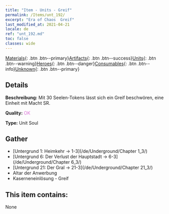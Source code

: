 ```yaml
---
title: "Item - Units - Greif"
permalink: /Items/unt_192/
excerpt: "Era of Chaos  Greif"
last_modified_at: 2021-04-21
locale: de
ref: "unt_192.md"
toc: false
classes: wide
---
```

 [Materials](/de/Items/){: .btn .btn--primary}[Artifacts](/de/Items/Artifacts/){: .btn .btn--success}[Units](/de/Items/Units/){: .btn .btn--warning}[Heroes](/de/Items/Heroes/){: .btn .btn--danger}[Consumables](/de/Items/Consumables/){: .btn .btn--info}[Unknown](/de/Items/Unknown/){: .btn .btn--primary}

## Details
 **Beschreibung:** Mit 30 Seelen-Tokens lässt sich ein Greif beschwören, eine Einheit mit Macht SR.

 **Quality:** <span style="color: #DA70D6">OK</span>

 **Type:** Unit Soul

## Gather

*    [Untergrund 1: Heimkehr -> 1-3](/de/Underground/Chapter 1_3/) 
*    [Untergrund 6: Der Verlust der Hauptstadt -> 6-3](/de/Underground/Chapter 6_3/) 
*    [Untergrund 21: Der Gral -> 21-3](/de/Underground/Chapter 21_3/) 
*    Altar der Anwerbung 
*    Kaserneneinlösung - Greif 

## This item contains:

  None

